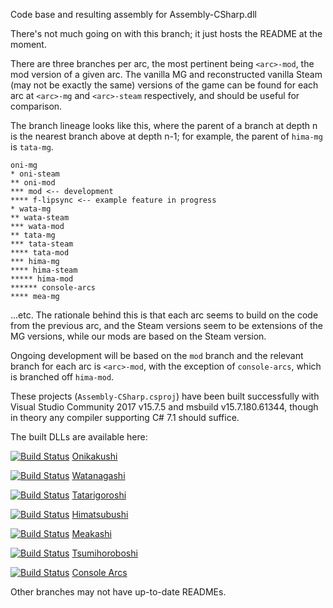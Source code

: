 Code base and resulting assembly for Assembly-CSharp.dll

There's not much going on with this branch; it just hosts the README at the moment.

There are three branches per arc, the most pertinent being `<arc>-mod`, the mod version of a given arc. The vanilla MG and reconstructed vanilla Steam (may not be exactly the same) versions of the game can be found for each arc at `<arc>-mg` and `<arc>-steam` respectively, and should be useful for comparison.

The branch lineage looks like this, where the parent of a branch at depth n is the nearest branch above at depth n-1; for example, the parent of `hima-mg` is `tata-mg`.

```
oni-mg
* oni-steam
** oni-mod
*** mod <-- development
**** f-lipsync <-- example feature in progress
* wata-mg
** wata-steam
*** wata-mod
** tata-mg
*** tata-steam
**** tata-mod
*** hima-mg
**** hima-steam
***** hima-mod
****** console-arcs
**** mea-mg
```

...etc. The rationale behind this is that each arc seems to build on the code from the previous arc, and the Steam versions seem to be extensions of the MG versions, while our mods are based on the Steam version.

Ongoing development will be based on the `mod` branch and the relevant branch for each arc is `<arc>-mod`, with the exception of `console-arcs`, which is branched off `hima-mod`.

These projects (`Assembly-CSharp.csproj`) have been built successfully with Visual Studio Community 2017 v15.7.5 and msbuild v15.7.180.61344, though in theory any compiler supporting C# 7.1 should suffice.

The built DLLs are available here:

[![Build Status](https://travis-ci.com/07th-mod/higurashi-assembly.svg?branch=oni-mod)](https://travis-ci.com/07th-mod/higurashi-assembly) [Onikakushi](https://07th-mod.com/higurashi_dlls/onikakushi/Assembly-CSharp.dll)

[![Build Status](https://travis-ci.com/07th-mod/higurashi-assembly.svg?branch=wata-mod)](https://travis-ci.com/07th-mod/higurashi-assembly) [Watanagashi](https://07th-mod.com/higurashi_dlls/watanagashi/Assembly-CSharp.dll)

[![Build Status](https://travis-ci.com/07th-mod/higurashi-assembly.svg?branch=tata-mod)](https://travis-ci.com/07th-mod/higurashi-assembly) [Tatarigoroshi](https://07th-mod.com/higurashi_dlls/tatarigoroshi/Assembly-CSharp.dll)

[![Build Status](https://travis-ci.com/07th-mod/higurashi-assembly.svg?branch=hima-mod)](https://travis-ci.com/07th-mod/higurashi-assembly) [Himatsubushi](https://07th-mod.com/higurashi_dlls/himatsubushi/Assembly-CSharp.dll)

[![Build Status](https://travis-ci.com/07th-mod/higurashi-assembly.svg?branch=mea-mod)](https://travis-ci.com/07th-mod/higurashi-assembly) [Meakashi](https://07th-mod.com/higurashi_dlls/meakashi/Assembly-CSharp.dll)

[![Build Status](https://travis-ci.com/07th-mod/higurashi-assembly.svg?branch=tsumi-mod)](https://travis-ci.com/07th-mod/higurashi-assembly) [Tsumihoroboshi](https://07th-mod.com/higurashi_dlls/tsumihoroboshi/Assembly-CSharp.dll)

[![Build Status](https://travis-ci.com/07th-mod/higurashi-assembly.svg?branch=console-arcs)](https://travis-ci.com/07th-mod/higurashi-assembly) [Console Arcs](https://07th-mod.com/higurashi_dlls/consolearcs/Assembly-CSharp.dll)

Other branches may not have up-to-date READMEs.
